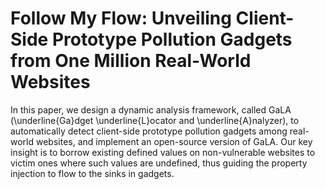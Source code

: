 # Follow My Flow: Unveiling Client-Side Prototype Pollution Gadgets from One Million Real-World Websites

In this paper, we design a dynamic analysis framework, called GaLA (\underline{Ga}dget \underline{L}ocator and \underline{A}nalyzer), to automatically detect client-side prototype pollution gadgets among real-world websites, and implement an open-source version of GaLA. Our key insight is to borrow existing defined values on non-vulnerable websites to victim ones where such values are undefined, thus guiding the property injection to flow to the sinks in gadgets. 
